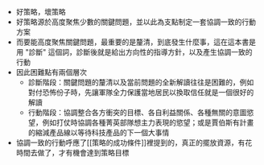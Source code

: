 - 好策略，壞策略
- 好策略源於高度聚焦少數的關鍵問題，並以此為支點制定一套協調一致的行動方案
- 而要能高度聚焦關鍵問題，最重要的是釐清，到底發生什麼事，這在這本書是用 "診斷" 這個詞，診斷後就是給出方向性的指導方針，以及產生協調一致的行動
- 因此困難點有兩個層次
    - 診斷階段：關鍵問題的釐清以及當前問題的全新解讀往往是困難的，例如對付恐怖份子時，先讓軍隊全力保護當地居民以換取信任就是一個很好的解讀
    - 行動階段：協調整合各方衝突的目標、各自利益關係、各種無關的意圖慾望，例如打仗時協調各種菁英部隊想主力表現的慾望；或是賈伯斯有計畫的縮減產品線以等待科技產品的下一個大事情
- 協調一致的行動呼應了[[策略的成功條件]]裡提到的，真正的擺放資源，有花時間去做了，才有機會達到策略目標
